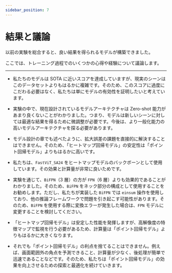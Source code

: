 ```yaml
---
sidebar_position: 7
---
```


# 結果と議論

以前の実験を総合すると、良い結果を得られるモデルが構築できました。

ここでは、トレーニング過程でのいくつかの心得や経験について議論します。

---

- 私たちのモデルは SOTA に近いスコアを達成していますが、現実のシーンはこのデータセットよりもはるかに複雑です。そのため、このスコアに過度にこだわる必要はなく、私たちは単にモデルの有効性を証明したいと考えています。

- 実験の中で、現在設計されているモデルアーキテクチャは Zero-shot 能力があまり良くないことがわかりました。つまり、モデルは新しいシーンに対しては最適な結果を得るために微調整が必要です。今後は、より一般化能力の高いモデルアーキテクチャを探る必要があります。

- モデル設計の章でも述べたように、拡大誤差の課題を直接的に解決することはできません。そのため、「ヒートマップ回帰モデル」の安定性は「ポイント回帰モデル」よりもはるかに高いです。

- 私たちは、`FastViT_SA24` をヒートマップモデルのバックボーンとして使用しています。その効果と計算量が非常に良いためです。

- 実験を通じて、`BiFPN`（3 層）の方が `FPN`（6 層）よりも効果的であることがわかりました。そのため、`BiFPN` をネック部分の構成として使用することをお勧めします。ただし、私たちが実装した `BiFPN` では `einsum` 操作を使用しており、他の推論フレームワークで問題を引き起こす可能性があります。そのため、`BiFPN` を使用する際に変換エラーが発生した場合は、`FPN` モデルに変更することを検討してください。

- 「ヒートマップ回帰モデル」は安定した性能を発揮しますが、高解像度の特徴マップで監視を行う必要があるため、計算量は「ポイント回帰モデル」よりもはるかに大きくなります。

- それでも「ポイント回帰モデル」の利点を捨てることはできません。例えば、画面範囲外の角点を予測できること、計算量が少なく、後処理が簡単で迅速であることなどです。そのため、私たちは「ポイント回帰モデル」の効果を向上させるための探索と最適化を続けていきます。
